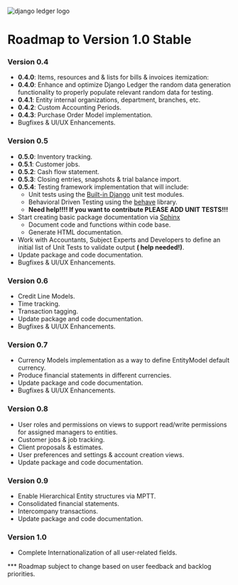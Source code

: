 ![django ledger logo](https://us-east-1.linodeobjects.com/django-ledger/logo/django-ledger-logo@2x.png)

# Roadmap to Version 1.0 Stable

### Version 0.4

* __0.4.0__: Items, resources and & lists for bills & invoices itemization:
* __0.4.0__: Enhance and optimize Django Ledger the random data generation functionality to properly populate relevant
  random data for testing.
* __0.4.1__: Entity internal organizations, department, branches, etc.
* __0.4.2__: Custom Accounting Periods.
* __0.4.3__: Purchase Order Model implementation.
* Bugfixes & UI/UX Enhancements.

### Version 0.5

* __0.5.0__: Inventory tracking.
* __0.5.1__: Customer jobs.
* __0.5.2__: Cash flow statement.
* __0.5.3__: Closing entries, snapshots & trial balance import.
* __0.5.4__: Testing framework implementation that will include:
  * Unit tests using the [Built-in Django](https://docs.djangoproject.com/en/3.1/topics/testing/) unit test modules.
  * Behavioral Driven Testing using the [behave](https://behave.readthedocs.io/en/latest/) library.
  * __Need help!!!! If you want to contribute PLEASE ADD UNIT TESTS!!!__
* Start creating basic package documentation via [Sphinx](https://www.sphinx-doc.org/en/master/)
    * Document code and functions within code base.
    * Generate HTML documentation.
* Work with Accountants, Subject Experts and Developers to define an initial list of Unit Tests to validate output __(
  help needed!)__.
* Update package and code documentation.
* Bugfixes & UI/UX Enhancements.

### Version 0.6

* Credit Line Models.
* Time tracking.
* Transaction tagging.
* Update package and code documentation.
* Bugfixes & UI/UX Enhancements.

### Version 0.7

* Currency Models implementation as a way to define EntityModel default currency.
* Produce financial statements in different currencies.
* Update package and code documentation.
* Bugfixes & UI/UX Enhancements.

### Version 0.8

* User roles and permissions on views to support read/write permissions for assigned managers to entities.
* Customer jobs & job tracking.
* Client proposals & estimates.
* User preferences and settings & account creation views.
* Update package and code documentation.

### Version 0.9

* Enable Hierarchical Entity structures via MPTT.
* Consolidated financial statements.
* Intercompany transactions.
* Update package and code documentation.

### Version 1.0

* Complete Internationalization of all user-related fields.

*** Roadmap subject to change based on user feedback and backlog priorities.


